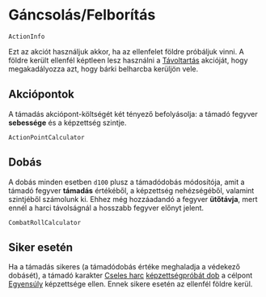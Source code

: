 # Gáncsolás/Felborítás

`ActionInfo`

Ezt az akciót használjuk akkor, ha az ellenfelet földre próbáljuk vinni. A földre került ellenfél képtleen lesz használni a [Távoltartás](action:keep-away) akcióját, hogy megakadályozza azt, hogy bárki belharcba kerüljön vele.

## Akciópontok

A támadás akciópont-költségét két tényező befolyásolja: a támadó fegyver **sebessége** és a képzettség szintje.

`ActionPointCalculator`

## Dobás

A dobás minden esetben `d100` plusz a támadódobás módosítója, amit a támadó fegyver **támadás** értékéből, a képzettség nehézségéből, valamint szintjéből számolunk ki. Ehhez még hozzáadandó a fegyver **ütőtávja**, mert ennél a harci távolságnál a hosszabb fegyver előnyt jelent.

`CombatRollCalculator`

## Siker esetén

Ha a támadás sikeres (a támadódobás értéke meghaladja a védekező dobásét), a támadó karakter [Cseles harc](skill:trick_fighting) [képzettségpróbát dob](rule:skill_check) a célpont [Egyensúly](skill:balance) képzettsége ellen. Ennek sikere esetén az ellenfél földre kerül.
